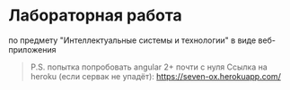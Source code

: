 # Лабораторная работа
по предмету "Интеллектуальные системы и технологии"
в виде веб-приложения

> P.S. попытка попробовать angular 2+ почти с нуля
> Ссылка на heroku (если сервак не упадёт): https://seven-ox.herokuapp.com/

